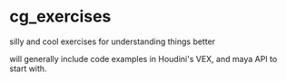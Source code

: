 # cg_exercises
silly and cool exercises for understanding things better

will generally include code examples in Houdini's VEX, and maya API to start with.
